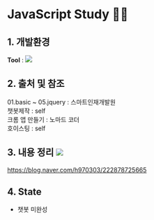 # JavaScript Study 👨‍💻

## 1. 개발환경
<Strong>Tool</Strong> : <img src="https://img.shields.io/badge/Visual Studio Code-007ACC?style=flat-square&logo=Visual Studio Code&logoColor=white"/> 

## 2. 출처 및 참조
01.basic ~ 05.jquery : 스마트인재개발원
<br>
챗봇제작 : self
<br>
크롬 앱 만들기 : 노마드 코더
<br>
호이스팅 : self

## 3. 내용 정리 <img src="https://img.shields.io/badge/ My blog-03C75A?style=flat-square&logo=Naver&logoColor=white&link=https://blog.naver.com/h970303"/>
https://blog.naver.com/h970303/222878725665

## 4. State
- 챗봇 미완성
